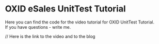 # OXID eSales UnitTest Tutorial

Here you can find the code for the video tutorial for OXID UnitTest Tutorial.
If you have questions - write me.

// Here is the link to the video and to the blog
